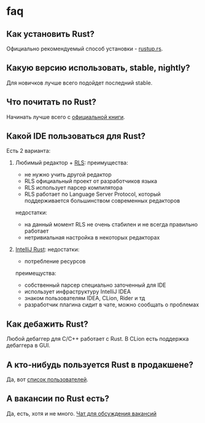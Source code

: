 # faq

## Как установить Rust?

Официально рекомендуемый способ установки - [rustup.rs](https://rustup.rs).

## Какую версию использовать, stable, nightly?

Для новичков лучше всего подойдет последний stable.

## Что почитать по Rust?

Начинать лучше всего с [официальной книги](https://doc.rust-lang.org/book/index.html).

## Какой IDE пользоваться для Rust?

Есть 2 варианта: 

1) Любимый редактор + [RLS](https://github.com/rust-lang/rls):
   преимущества: 
    - не нужно учить другой редактор
    - RLS официальный проект от разработчиков языка
    - RLS использует парсер компилятора
    - RLS работает по Language Server Protocol, который поддерживается большинством современных редакторов

   недостатки:
    - на данный момент RLS не очень стабилен и не всегда правильно работает
    - нетривиальная настройка в некоторых редакторах

2) [IntelliJ Rust](https://intellij-rust.github.io):
   недостатки:
    - потребление ресурсов

   преимещуства:
    - собственный парсер специально заточенный для IDE
    - использует инфраструктуру IntelliJ IDEA
    - знаком пользователям IDEA, CLion, Rider и тд 
    - разработчик плагина сидит в чате, можно сообщать о проблемах

## Как дебажить Rust?

Любой дебаггер для C/C++ работает с Rust. В CLion есть поддержка дебаггера в GUI.

## А кто-нибудь пользуется Rust в продакшене?

Да, вот [список пользователей](https://www.rust-lang.org/production/users).

## А вакансии по Rust есть?

Да, есть, хотя и не много. [Чат для обсуждения вакансий](https://t.me/rust_jobs)
